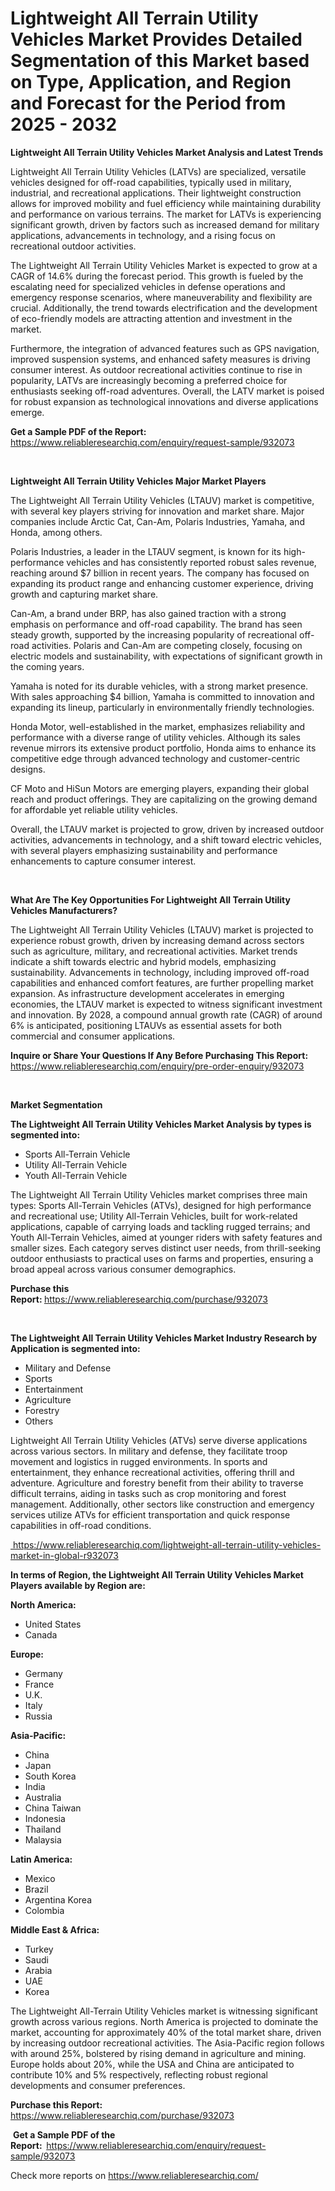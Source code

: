 <p><h1>Lightweight All Terrain Utility Vehicles Market Provides Detailed Segmentation of this Market based on Type, Application, and Region and Forecast for the Period from 2025 - 2032</h1></p><p><strong>Lightweight All Terrain Utility Vehicles Market Analysis and Latest Trends</strong></p>
<p><p>Lightweight All Terrain Utility Vehicles (LATVs) are specialized, versatile vehicles designed for off-road capabilities, typically used in military, industrial, and recreational applications. Their lightweight construction allows for improved mobility and fuel efficiency while maintaining durability and performance on various terrains. The market for LATVs is experiencing significant growth, driven by factors such as increased demand for military applications, advancements in technology, and a rising focus on recreational outdoor activities.</p><p>The Lightweight All Terrain Utility Vehicles Market is expected to grow at a CAGR of 14.6% during the forecast period. This growth is fueled by the escalating need for specialized vehicles in defense operations and emergency response scenarios, where maneuverability and flexibility are crucial. Additionally, the trend towards electrification and the development of eco-friendly models are attracting attention and investment in the market. </p><p>Furthermore, the integration of advanced features such as GPS navigation, improved suspension systems, and enhanced safety measures is driving consumer interest. As outdoor recreational activities continue to rise in popularity, LATVs are increasingly becoming a preferred choice for enthusiasts seeking off-road adventures. Overall, the LATV market is poised for robust expansion as technological innovations and diverse applications emerge.</p></p>
<p><strong>Get a Sample PDF of the Report:&nbsp;</strong> <a href="https://www.reliableresearchiq.com/enquiry/request-sample/932073?utm_campaign=2761&utm_medium=2&utm_source=Github&utm_content=ia&utm_term=21032025&utm_id=lightweight-all-terrain-utility-vehicles">https://www.reliableresearchiq.com/enquiry/request-sample/932073</a></p>
<p>&nbsp;</p>
<p><strong>Lightweight All Terrain Utility Vehicles Major Market Players</strong></p>
<p><p>The Lightweight All Terrain Utility Vehicles (LTAUV) market is competitive, with several key players striving for innovation and market share. Major companies include Arctic Cat, Can-Am, Polaris Industries, Yamaha, and Honda, among others.</p><p>Polaris Industries, a leader in the LTAUV segment, is known for its high-performance vehicles and has consistently reported robust sales revenue, reaching around $7 billion in recent years. The company has focused on expanding its product range and enhancing customer experience, driving growth and capturing market share. </p><p>Can-Am, a brand under BRP, has also gained traction with a strong emphasis on performance and off-road capability. The brand has seen steady growth, supported by the increasing popularity of recreational off-road activities. Polaris and Can-Am are competing closely, focusing on electric models and sustainability, with expectations of significant growth in the coming years.</p><p>Yamaha is noted for its durable vehicles, with a strong market presence. With sales approaching $4 billion, Yamaha is committed to innovation and expanding its lineup, particularly in environmentally friendly technologies.</p><p>Honda Motor, well-established in the market, emphasizes reliability and performance with a diverse range of utility vehicles. Although its sales revenue mirrors its extensive product portfolio, Honda aims to enhance its competitive edge through advanced technology and customer-centric designs.</p><p>CF Moto and HiSun Motors are emerging players, expanding their global reach and product offerings. They are capitalizing on the growing demand for affordable yet reliable utility vehicles.</p><p>Overall, the LTAUV market is projected to grow, driven by increased outdoor activities, advancements in technology, and a shift toward electric vehicles, with several players emphasizing sustainability and performance enhancements to capture consumer interest.</p></p>
<p>&nbsp;</p>
<p><strong>What Are The Key Opportunities For Lightweight All Terrain Utility Vehicles Manufacturers?</strong></p>
<p><p>The Lightweight All Terrain Utility Vehicles (LTAUV) market is projected to experience robust growth, driven by increasing demand across sectors such as agriculture, military, and recreational activities. Market trends indicate a shift towards electric and hybrid models, emphasizing sustainability. Advancements in technology, including improved off-road capabilities and enhanced comfort features, are further propelling market expansion. As infrastructure development accelerates in emerging economies, the LTAUV market is expected to witness significant investment and innovation. By 2028, a compound annual growth rate (CAGR) of around 6% is anticipated, positioning LTAUVs as essential assets for both commercial and consumer applications.</p></p>
<p><strong>Inquire or Share Your Questions If Any Before Purchasing This Report:</strong> <a href="https://www.reliableresearchiq.com/enquiry/pre-order-enquiry/932073?utm_campaign=2761&utm_medium=2&utm_source=Github&utm_content=ia&utm_term=21032025&utm_id=lightweight-all-terrain-utility-vehicles">https://www.reliableresearchiq.com/enquiry/pre-order-enquiry/932073</a></p>
<p>&nbsp;</p>
<p><strong>Market Segmentation</strong></p>
<p><strong>The Lightweight All Terrain Utility Vehicles Market Analysis by types is segmented into:</strong></p>
<p><ul><li>Sports All-Terrain Vehicle</li><li>Utility All-Terrain Vehicle</li><li>Youth All-Terrain Vehicle</li></ul></p>
<p><p>The Lightweight All Terrain Utility Vehicles market comprises three main types: Sports All-Terrain Vehicles (ATVs), designed for high performance and recreational use; Utility All-Terrain Vehicles, built for work-related applications, capable of carrying loads and tackling rugged terrains; and Youth All-Terrain Vehicles, aimed at younger riders with safety features and smaller sizes. Each category serves distinct user needs, from thrill-seeking outdoor enthusiasts to practical uses on farms and properties, ensuring a broad appeal across various consumer demographics.</p></p>
<p><strong>Purchase this Report:&nbsp;</strong><a href="https://www.reliableresearchiq.com/purchase/932073?utm_campaign=2761&utm_medium=2&utm_source=Github&utm_content=ia&utm_term=21032025&utm_id=lightweight-all-terrain-utility-vehicles">https://www.reliableresearchiq.com/purchase/932073</a></p>
<p>&nbsp;</p>
<p><strong>The Lightweight All Terrain Utility Vehicles Market Industry Research by Application is segmented into:</strong></p>
<p><ul><li>Military and Defense</li><li>Sports</li><li>Entertainment</li><li>Agriculture</li><li>Forestry</li><li>Others</li></ul></p>
<p><p>Lightweight All Terrain Utility Vehicles (ATVs) serve diverse applications across various sectors. In military and defense, they facilitate troop movement and logistics in rugged environments. In sports and entertainment, they enhance recreational activities, offering thrill and adventure. Agriculture and forestry benefit from their ability to traverse difficult terrains, aiding in tasks such as crop monitoring and forest management. Additionally, other sectors like construction and emergency services utilize ATVs for efficient transportation and quick response capabilities in off-road conditions.</p></p>
<p><a href="https://www.reliableresearchiq.com/lightweight-all-terrain-utility-vehicles-market-in-global-r932073?utm_campaign=2761&utm_medium=2&utm_source=Github&utm_content=ia&utm_term=21032025&utm_id=lightweight-all-terrain-utility-vehicles">&nbsp;https://www.reliableresearchiq.com/lightweight-all-terrain-utility-vehicles-market-in-global-r932073</a></p>
<p><strong>In terms of Region, the Lightweight All Terrain Utility Vehicles Market Players available by Region are:</strong></p>
<p>
    <p> <strong> North America: </strong>
        <ul>
            <li>United States</li>
            <li>Canada</li>
        </ul>
        </p> 
    <p> <strong> Europe: </strong>
        <ul>
            <li>Germany</li>
            <li>France</li>
            <li>U.K.</li>
            <li>Italy</li>
            <li>Russia</li>
        </ul>
        </p> 
    <p> <strong> Asia-Pacific: </strong>
        <ul>
            <li>China</li>
            <li>Japan</li>
            <li>South Korea</li>
            <li>India</li>
            <li>Australia</li>
            <li>China Taiwan</li>
            <li>Indonesia</li>
            <li>Thailand</li>
            <li>Malaysia</li>
        </ul>
        </p> 
    <p> <strong> Latin America: </strong>
        <ul>
            <li>Mexico</li>
            <li>Brazil</li>
            <li>Argentina Korea</li>
            <li>Colombia</li>
        </ul>
        </p> 
    <p> <strong> Middle East & Africa: </strong>
        <ul>
            <li>Turkey</li>
            <li>Saudi</li>
            <li>Arabia</li>
            <li>UAE</li>
            <li>Korea</li>
        </ul>
    </p>
    </p>
<p><p>The Lightweight All-Terrain Utility Vehicles market is witnessing significant growth across various regions. North America is projected to dominate the market, accounting for approximately 40% of the total market share, driven by increasing outdoor recreational activities. The Asia-Pacific region follows with around 25%, bolstered by rising demand in agriculture and mining. Europe holds about 20%, while the USA and China are anticipated to contribute 10% and 5% respectively, reflecting robust regional developments and consumer preferences.</p></p>
<p><strong>Purchase this Report: </strong><a href="https://www.reliableresearchiq.com/purchase/932073?utm_campaign=2761&utm_medium=2&utm_source=Github&utm_content=ia&utm_term=21032025&utm_id=lightweight-all-terrain-utility-vehicles">https://www.reliableresearchiq.com/purchase/932073</a></p>
<p>&nbsp;<strong>Get a Sample PDF of the Report:&nbsp;&nbsp;</strong><a href="https://www.reliableresearchiq.com/enquiry/request-sample/932073?utm_campaign=2761&utm_medium=2&utm_source=Github&utm_content=ia&utm_term=21032025&utm_id=lightweight-all-terrain-utility-vehicles">https://www.reliableresearchiq.com/enquiry/request-sample/932073</a></p>
<p><strong></strong></p>
<p>Check more reports on <a href="https://www.reliableresearchiq.com/?utm_campaign=2761&utm_medium=2&utm_source=Github&utm_content=ia&utm_term=21032025&utm_id=lightweight-all-terrain-utility-vehicles">https://www.reliableresearchiq.com/</a></p>